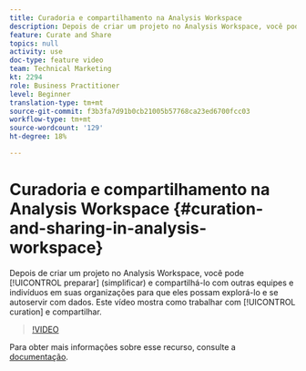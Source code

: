 ```yaml
---
title: Curadoria e compartilhamento na Analysis Workspace
description: Depois de criar um projeto no Analysis Workspace, você pode prepará-lo (simplificar) e compartilhá-lo com outras equipes e indivíduos em suas organizações para que eles possam explorá-lo e se autoservir com dados. Este vídeo mostra como trabalhar com curadoria e compartilhamento.
feature: Curate and Share
topics: null
activity: use
doc-type: feature video
team: Technical Marketing
kt: 2294
role: Business Practitioner
level: Beginner
translation-type: tm+mt
source-git-commit: f3b3fa7d91b0cb21005b57768ca23ed6700fcc03
workflow-type: tm+mt
source-wordcount: '129'
ht-degree: 18%

---
```



# Curadoria e compartilhamento na Analysis Workspace {#curation-and-sharing-in-analysis-workspace}

Depois de criar um projeto no Analysis Workspace, você pode [!UICONTROL preparar] (simplificar) e compartilhá-lo com outras equipes e indivíduos em suas organizações para que eles possam explorá-lo e se autoservir com dados. Este vídeo mostra como trabalhar com [!UICONTROL curation] e compartilhar.

>[!VIDEO](https://video.tv.adobe.com/v/24711/?quality=12)

Para obter mais informações sobre esse recurso, consulte a [documentação](https://marketing.adobe.com/resources/help/pt_BR/analytics/analysis-workspace/curate.html).